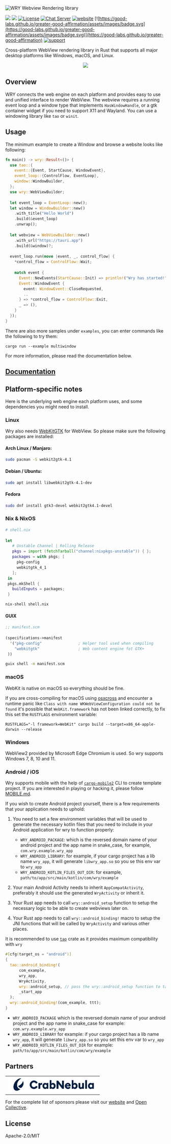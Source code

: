 <img src=".github/splash.png" alt="WRY Webview Rendering library" />

[![](https://img.shields.io/crates/v/wry?style=flat-square)](https://crates.io/crates/wry) [![](https://img.shields.io/docsrs/wry?style=flat-square)](https://docs.rs/wry/)
[![License](https://img.shields.io/badge/License-MIT%20or%20Apache%202-green.svg)](https://opencollective.com/tauri)
[![Chat Server](https://img.shields.io/badge/chat-discord-7289da.svg)](https://discord.gg/SpmNs4S)
[![website](https://img.shields.io/badge/website-tauri.app-purple.svg)](https://tauri.app)
[![https://good-labs.github.io/greater-good-affirmation/assets/images/badge.svg](https://good-labs.github.io/greater-good-affirmation/assets/images/badge.svg)](https://good-labs.github.io/greater-good-affirmation)
[![support](https://img.shields.io/badge/sponsor-Open%20Collective-blue.svg)](https://opencollective.com/tauri)

Cross-platform WebView rendering library in Rust that supports all major desktop platforms like Windows, macOS, and Linux.

<div align="center">
  <a href="https://gfycat.com/needywetelk">
    <img src="https://thumbs.gfycat.com/NeedyWetElk-size_restricted.gif">
  </a>
</div>

## Overview

WRY connects the web engine on each platform and provides easy to use and unified interface to render WebView.
The webview requires a running event loop and a window type that implements `HasWindowHandle`,
or a gtk container widget if you need to support X11 and Wayland.
You can use a windowing library like `tao` or `winit`.

## Usage

The minimum example to create a Window and browse a website looks like following:

```rust
fn main() -> wry::Result<()> {
  use tao::{
    event::{Event, StartCause, WindowEvent},
    event_loop::{ControlFlow, EventLoop},
    window::WindowBuilder,
  };
  use wry::WebViewBuilder;

  let event_loop = EventLoop::new();
  let window = WindowBuilder::new()
    .with_title("Hello World")
    .build(&event_loop)
    .unwrap();

  let webview = WebViewBuilder::new()
    .with_url("https://tauri.app")
    .build(&window)?;

  event_loop.run(move |event, _, control_flow| {
    *control_flow = ControlFlow::Wait;

    match event {
      Event::NewEvents(StartCause::Init) => println!("Wry has started!"),
      Event::WindowEvent {
        event: WindowEvent::CloseRequested,
        ..
      } => *control_flow = ControlFlow::Exit,
      _ => (),
    }
  });
}
```

There are also more samples under `examples`, you can enter commands like the following to try them:

```
cargo run --example multiwindow
```

For more information, please read the documentation below.

## [Documentation](https://docs.rs/wry)

## Platform-specific notes

Here is the underlying web engine each platform uses, and some dependencies you might need to install.

### Linux

Wry also needs [WebKitGTK](https://webkitgtk.org/) for WebView. So please make sure the following packages are installed:

#### Arch Linux / Manjaro:

```bash
sudo pacman -S webkit2gtk-4.1
```

#### Debian / Ubuntu:

```bash
sudo apt install libwebkit2gtk-4.1-dev
```

#### Fedora

```bash
sudo dnf install gtk3-devel webkit2gtk4.1-devel
```

### Nix & NixOS

 ```Nix
# shell.nix

 let
    # Unstable Channel | Rolling Release
    pkgs = import (fetchTarball("channel:nixpkgs-unstable")) { };
    packages = with pkgs; [
      pkg-config
      webkitgtk_4_1
    ];
  in
  pkgs.mkShell {
    buildInputs = packages;
  }
 ```

 ```sh
 nix-shell shell.nix
 ```

#### GUIX

 ```scheme
;; manifest.scm

 (specifications->manifest
   '("pkg-config"                ; Helper tool used when compiling
     "webkitgtk"                 ; Web content engine fot GTK+
  ))
 ```

```sh
guix shell -m manifest.scm
````

### macOS

WebKit is native on macOS so everything should be fine.

If you are cross-compiling for macOS using [osxcross](https://github.com/tpoechtrager/osxcross) and encounter a runtime panic like `Class with name WKWebViewConfiguration could not be found` it's possible that `WebKit.framework` has not been linked correctly, to fix this set the `RUSTFLAGS` environment variable:

```
RUSTFLAGS="-l framework=WebKit" cargo build --target=x86_64-apple-darwin --release
```

### Windows

WebView2 provided by Microsoft Edge Chromium is used. So wry supports Windows 7, 8, 10 and 11.

### Android / iOS

Wry supports mobile with the help of [`cargo-mobile2`](https://github.com/tauri-apps/cargo-mobile2) CLI to create template project. If you are interested in playing or hacking it, please follow [MOBILE.md](MOBILE.md).

If you wish to create Android project yourself, there is a few requirements that your application needs to uphold:

1.  You need to set a few environment variables that will be used to generate the necessary kotlin
    files that you need to include in your Android application for wry to function properly:

    - `WRY_ANDROID_PACKAGE`: which is the reversed domain name of your android project and the app name in snake_case, for example, `com.wry.example.wry_app`
    - `WRY_ANDROID_LIBRARY`: for example, if your cargo project has a lib name `wry_app`, it will generate `libwry_app.so` so you se this env var to `wry_app`
    - `WRY_ANDROID_KOTLIN_FILES_OUT_DIR`: for example, `path/to/app/src/main/kotlin/com/wry/example`

2.  Your main Android Activity needs to inherit `AppCompatActivity`, preferably it should use the generated `WryActivity` or inherit it.
3.  Your Rust app needs to call `wry::android_setup` function to setup the necessary logic to be able to create webviews later on.
4.  Your Rust app needs to call `wry::android_binding!` macro to setup the JNI functions that will be called by `WryActivity` and various other places.

It is recommended to use [`tao`](https://docs.rs/tao/latest/tao/) crate as it provides maximum compatibility with `wry`

```rs
#[cfg(target_os = "android")]
{
  tao::android_binding!(
      com_example,
      wry_app,
      WryActivity,
      wry::android_setup, // pass the wry::android_setup function to tao which will invoke when the event loop is created
      _start_app
  );
  wry::android_binding!(com_example, ttt);
}
```

- `WRY_ANDROID_PACKAGE` which is the reversed domain name of your android project and the app name in snake_case for example: `com.wry.example.wry_app`
- `WRY_ANDROID_LIBRARY` for example: if your cargo project has a lib name `wry_app`, it will generate `libwry_app.so` so you set this env var to `wry_app`
- `WRY_ANDROID_KOTLIN_FILES_OUT_DIR` for example: `path/to/app/src/main/kotlin/com/wry/example`

## Partners

<table>
  <tbody>
    <tr>
      <td align="center" valign="middle">
        <a href="https://crabnebula.dev" target="_blank">
          <img src=".github/sponsors/crabnebula.svg" alt="CrabNebula" width="283">
        </a>
      </td>
    </tr>
  </tbody>
</table>

For the complete list of sponsors please visit our [website](https://tauri.app#sponsors) and [Open Collective](https://opencollective.com/tauri).

## License

Apache-2.0/MIT
